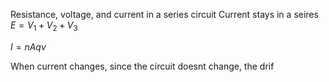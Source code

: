 Resistance, voltage, and current in a series circuit
Current stays in a seires
$E = V_1 + V_2 + V_3$

$I = nAqv$

When current changes, since the circuit doesnt change, the drif